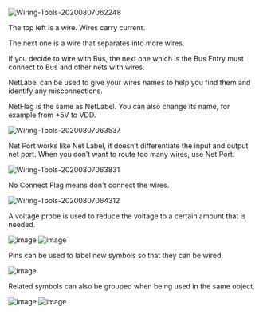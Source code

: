 ![Wiring-Tools-20200807062248](https://github.com/rayyanc/csiiisp/assets/111067064/7c096f95-8768-469b-9cc2-73d9af786f16)

The top left is a wire. Wires carry current.


The next one is a wire that separates into more wires.


If you decide to wire with Bus, the next one which is the Bus Entry must connect to Bus and other nets with wires.


NetLabel can be used to give your wires names to help you find them and identify any misconnections.


NetFlag is the same as NetLabel. You can also change its name, for example from +5V to VDD.

![Wiring-Tools-20200807063537](https://github.com/rayyanc/csiiisp/assets/111067064/2a2072ac-64f7-48f5-abcb-ea85b4a7175a)

Net Port works like Net Label, it doesn’t differentiate the input and output net port. When you don’t want to route too many wires, use Net Port.

![Wiring-Tools-20200807063831](https://github.com/rayyanc/csiiisp/assets/111067064/b0a80975-e1e1-4bd3-a880-584900ba7114)

No Connect Flag means don't connect the wires.

![Wiring-Tools-20200807064312](https://github.com/rayyanc/csiiisp/assets/111067064/05923a88-36c9-43b7-9788-a640201a3753)

A voltage probe is used to reduce the voltage to a certain amount that is needed.

![image](https://github.com/rayyanc/csiiisp/assets/111067262/db550536-df11-4cb6-a638-35d031cf8b2b)
![image](https://github.com/rayyanc/csiiisp/assets/111067262/b8290637-bb19-4758-bf53-30288ffef3a1)

Pins can be used to label new symbols so that they can be wired.

![image](https://github.com/rayyanc/csiiisp/assets/111067262/c0dbda3e-ba0c-4abf-a1a3-79731066ea2e)

Related symbols can also be grouped when being used in the same object.

![image](https://github.com/rayyanc/csiiisp/assets/111067262/f0652091-f582-4dc5-8c00-59c249d2eaa3)
![image](https://github.com/rayyanc/csiiisp/assets/111067262/5c225128-9fd5-400b-8e76-e15a429cc1a4)

